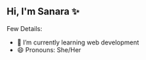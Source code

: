 ## Hi, I'm Sanara ✨

<!--
**sjacobo3/sjacobo3** is a ✨ _special_ ✨ repository because its `README.md` (this file) appears on your GitHub profile.

Here are some ideas to get you started:

- 🔭 I’m currently working on ...
- 👯 I’m looking to collaborate on ...
- 🤔 I’m looking for help with ...
- 💬 Ask me about ...
- 📫 How to reach me: ...
- ⚡ Fun fact: ...
-->
Few Details:
- 🌱 I’m currently learning web development
- 😄 Pronouns: She/Her
